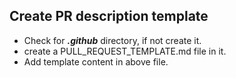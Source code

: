 ## Create PR description template
* Check for ***.github*** directory, if not create it.
* create a PULL_REQUEST_TEMPLATE.md file in it.
* Add template content in above file.